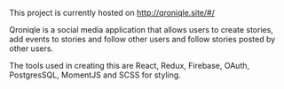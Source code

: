 This project is currently hosted on http://qroniqle.site/#/

Qroniqle is a social media application that allows users to create stories, add events to stories and follow other users and follow stories posted by other users.

The tools used in creating this are React, Redux, Firebase, OAuth, PostgresSQL, MomentJS and SCSS for styling.

